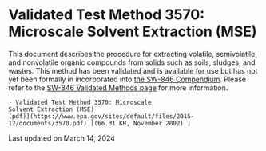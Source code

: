 
# Validated Test Method 3570: Microscale Solvent Extraction (MSE)  


This document describes the procedure for extracting volatile,
semivolatile, and nonvolatile organic compounds from solids such as
soils, sludges, and wastes. This method has been validated and is
available for use but has not yet been formally in incorporated
into [the SW-846 Compendium](/hw-sw846/sw-846-compendium). Please refer
to the [SW-846 Validated Methods
page](/hw-sw846/validated-test-methods-recommended-waste-testing) for
more information.

    - Validated Test Method 3570: Microscale
    Solvent Extraction (MSE)
    (pdf)](https://www.epa.gov/sites/default/files/2015-12/documents/3570.pdf) [(66.31 KB, November 2002) ] 

Last updated on March 14, 2024

